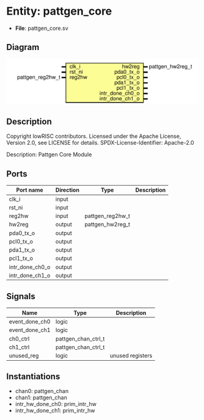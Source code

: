 # Entity: pattgen_core

- **File**: pattgen_core.sv
## Diagram

![Diagram](pattgen_core.svg "Diagram")
## Description

 Copyright lowRISC contributors.
 Licensed under the Apache License, Version 2.0, see LICENSE for details.
 SPDX-License-Identifier: Apache-2.0

 Description: Pattgen Core Module

## Ports

| Port name       | Direction | Type             | Description |
| --------------- | --------- | ---------------- | ----------- |
| clk_i           | input     |                  |             |
| rst_ni          | input     |                  |             |
| reg2hw          | input     | pattgen_reg2hw_t |             |
| hw2reg          | output    | pattgen_hw2reg_t |             |
| pda0_tx_o       | output    |                  |             |
| pcl0_tx_o       | output    |                  |             |
| pda1_tx_o       | output    |                  |             |
| pcl1_tx_o       | output    |                  |             |
| intr_done_ch0_o | output    |                  |             |
| intr_done_ch1_o | output    |                  |             |
## Signals

| Name           | Type                | Description        |
| -------------- | ------------------- | ------------------ |
| event_done_ch0 | logic               |                    |
| event_done_ch1 | logic               |                    |
| ch0_ctrl       | pattgen_chan_ctrl_t |                    |
| ch1_ctrl       | pattgen_chan_ctrl_t |                    |
| unused_reg     | logic               |  unused registers  |
## Instantiations

- chan0: pattgen_chan
- chan1: pattgen_chan
- intr_hw_done_ch0: prim_intr_hw
- intr_hw_done_ch1: prim_intr_hw
